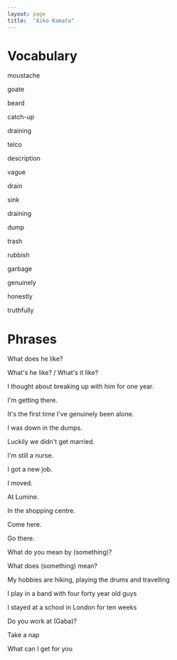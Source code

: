 ```yaml
---
layout: page
title:  "Aiko Kamata"
---
```


Vocabulary
==========
moustache

goate

beard

catch-up

draining

telco

description

vague

drain

sink

draining

dump

trash

rubbish

garbage

genuinely

honestly

truthfully

Phrases
=======
What does he like?

What's he like? / What's it like?

I thought about breaking up with him for one year.

I'm getting there.

It's the first time I've genuinely been alone.

I was down in the dumps.

Luckily we didn't get married.

I'm still a nurse.

I got a new job.

I moved.

At Lumine.

In the shopping centre.

Come here.

Go there.

What do you mean by (something)?

What does (something) mean?

My hobbies are hiking, playing the drums and travelling

I play in a band with four forty year old guys

I stayed at a school in London for ten weeks

Do you work at (Gaba)?

Take a nap

What can I get for you